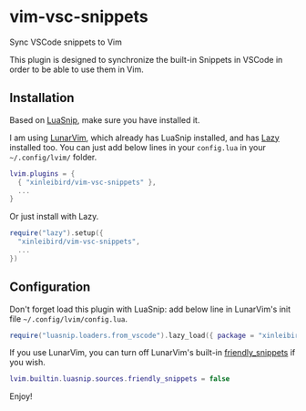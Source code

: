 # vim-vsc-snippets

Sync VSCode snippets to Vim

This plugin is designed to synchronize the built-in Snippets in VSCode in order to be able to use them in Vim.

## Installation

Based on [LuaSnip](https://github.com/L3MON4D3/LuaSnip), make sure you have installed it.

I am using [LunarVim](https://www.lunarvim.org), which already has LuaSnip installed, and has [Lazy](https://github.com/folke/lazy.nvim) installed too. You can just add below lines in your `config.lua` in your `~/.config/lvim/` folder.

```lua
lvim.plugins = {
  { "xinleibird/vim-vsc-snippets" },
  ...
}
```

Or just install with Lazy.

```lua
require("lazy").setup({
  "xinleibird/vim-vsc-snippets",
  ...
})
```

## Configuration

Don't forget load this plugin with LuaSnip: add below line in LunarVim's init file `~/.config/lvim/config.lua`.

```lua
require("luasnip.loaders.from_vscode").lazy_load({ package = "xinleibird/vim-vsc-snippets" })
```

If you use LunarVim, you can turn off LunarVim's built-in [friendly_snippets](https://github.com/rafamadriz/friendly-snippets) if you wish.

```lua
lvim.builtin.luasnip.sources.friendly_snippets = false

```

Enjoy!
